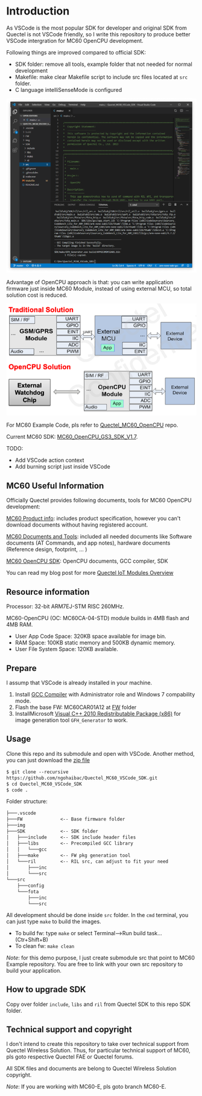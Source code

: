 # Introduction

As VSCode is the most popular SDK for developer and original SDK from Quectel is not VSCode friendly, so I write this repository to produce better VSCode intergration for MC60 OpenCPU development. 

Following things are improved compared to official SDK:
- SDK folder: remove all tools, example folder that not needed for normal development
- Makefile: make clear Makefile script to include src files located at `src` folder.
- C language intelliSenseMode is configured

![MC60 SDK](img/vscode.png)

Advantage of OpenCPU approach is that: you can write application firmware just inside MC60 Module, instead of using external MCU, so total solution cost is reduced. 

![OpenCPU introduction](img/introduction.png)

For MC60 Example Code, pls refer to [Quectel_MC60_OpenCPU](https://github.com/ngohaibac/Quectel_MC60_OpenCPU) repo.

Current MC60 SDK: [MC60_OpenCPU_GS3_SDK_V1.7](http://www.quectel.com/ProductDownload/MC60_OpenCPU_GS3_SDK_V1.7.zip).

TODO:
- Add VSCode action context 
- Add burning script just inside VSCode

## MC60 Useful Information

Officially Quectel provides following documents, tools for MC60 OpenCPU development:

[MC60 Product info](https://www.quectel.com/product/MC60.htm): includes product specification, however you can't download documents without having registered account.   

[MC60 Documents and Tools](https://www.quectel.com/ProductDownload/MC60.html): included all needed documents like Software documents (AT Commands, and app notes), hardware documents (Reference design, footprint, ... )   

[MC60 OpenCPU SDK](https://www.quectel.com/ProductDownload/MC60_OpenCPU_SDK.html): OpenCPU documents, GCC compiler, SDK

You can read my blog post for more [Quectel IoT Modules Overview](https://bacnh.com/quectel-iot-product-overview/)

## Resource information

Processor: 32-bit ARM7EJ-STM RISC 260MHz.

MC60-OpenCPU (OC: MC60CA-04-STD) module builds in 4MB flash and 4MB RAM.
- User App Code Space: 320KB space available for image bin. 
- RAM Space: 100KB static memory and 500KB dynamic memory. 
- User File System Space: 120KB available.

## Prepare

I assump that VSCode is already installed in your machine.

1. Install [GCC Compiler](http://www.quectel.com/ProductDownload/GCC_Compiler_Setup.zip) with Administrator role and Windows 7 compability mode.
2. Flash the base FW: MC60CAR01A12 at [FW](/FW) folder
3. InstallMicrosoft [Visual C++ 2010 Redistributable Package (x86)](https://www.microsoft.com/en-us/download/details.aspx?id=5555) for image generation tool `GFH_Generator` to work.

## Usage

Clone this repo and its submodule and open with VSCode. Another method, you can just download the [zip file](https://github.com/ngohaibac/Quectel_MC60_VSCode_SDK/archive/MC60.zip)

```
$ git clone --recursive https://github.com/ngohaibac/Quectel_MC60_VSCode_SDK.git
$ cd Quectel_MC60_VSCode_SDK
$ code .
```

Folder structure:
```
├───.vscode
├───FW              <-- Base firmware folder
├───img
├───SDK             <-- SDK folder
│   ├───include     <-- SDK include header files
│   ├───libs        <-- Precompiled GCC library
│   │   └───gcc
│   ├───make        <-- FW pkg generation tool
│   └───ril         <-- RIL src, can adjust to fit your need
│       ├───inc
│       └───src
└───src
    ├───config
    └───fota
        ├───inc
        └───src
```

All development should be done inside `src` folder.
In the `cmd` terminal, you can just type `make` to build the images.
- To build fw: type `make` or select Terminal-->Run build task... (Ctr+Shift+B)
- To clean fw: `make clean`

*Note*: for this demo purpose, I just create submodule src that point to MC60 Example repository. You are free to link with your own src repository to build your application.

## How to upgrade SDK

Copy over folder `include`, `libs` and `ril` from Quectel SDK to this repo SDK folder.

## Technical support and copyright

I don't intend to create this repository to take over technical support from Quectel Wireless Solution. Thus, for particular technical support of MC60, pls goto respective Quectel FAE or Quectel forums.

All SDK files and documents are belong to Quectel Wireless Solution copyright. 

*Note*: If you are working with MC60-E, pls goto branch MC60-E.
